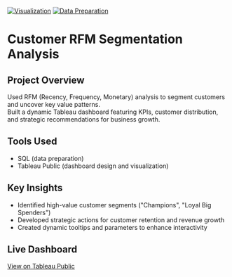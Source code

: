 [![Visualization](https://img.shields.io/badge/Visualization-Tableau-blue)](https://public.tableau.com/app/profile/dylan.barrett1539) [![Data Preparation](https://img.shields.io/badge/Data%20Preparation-SQL-informational)](https://public.tableau.com/app/profile/dylan.barrett1539)

# Customer RFM Segmentation Analysis

## Project Overview

Used RFM (Recency, Frequency, Monetary) analysis to segment customers and uncover key value patterns.  
Built a dynamic Tableau dashboard featuring KPIs, customer distribution, and strategic recommendations for business growth.

## Tools Used

- SQL (data preparation)
- Tableau Public (dashboard design and visualization)

## Key Insights

- Identified high-value customer segments ("Champions", "Loyal Big Spenders")
- Developed strategic actions for customer retention and revenue growth
- Created dynamic tooltips and parameters to enhance interactivity

## Live Dashboard

[View on Tableau Public](https://public.tableau.com/app/profile/dylan.barrett1539)
